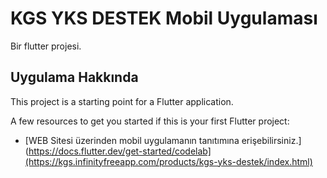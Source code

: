 # KGS YKS DESTEK Mobil Uygulaması

Bir flutter projesi.

## Uygulama Hakkında

This project is a starting point for a Flutter application.

A few resources to get you started if this is your first Flutter project:

- [WEB Sitesi üzerinden mobil uygulamanın tanıtımına erişebilirsiniz.] (https://docs.flutter.dev/get-started/codelab](https://kgs.infinityfreeapp.com/products/kgs-yks-destek/index.html)
